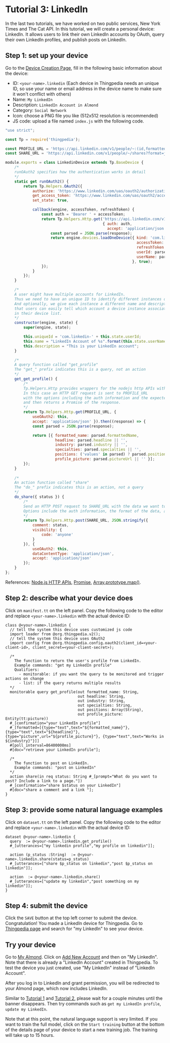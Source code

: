 # Tutorial 3: LinkedIn

In the last two tutorials, we have worked on two public services, New York Times and The Cat API.
In this tutorial, we will create a personal device: LinkedIn.
It allows users to link their own LinkedIn accounts by OAuth, query their own LinkedIn
profiles, and publish posts on LinkedIn.

## Step 1: set up your device
Go to the [Device Creation Page](/thingpedia/upload/create), fill in the following basic information 
about the device:

- ID: `<your-name>.linkedin` (Each device in Thingpedia needs an unique ID, so use your name or email address 
in the device name to make sure it won't conflict with others)
- Name: `My LinkedIn`
- Description: `LinkedIn Account in Almond`
- Category: `Social Network`
- Icon: choose a PNG file you like (512x512 resolution is recommended)
- JS code: upload a file named `index.js` with the following code.
```javascript
"use strict";

const Tp = require('thingpedia');

const PROFILE_URL = 'https://api.linkedin.com/v1/people/~:(id,formatted-name,headline,industry,specialties,positions,picture-url)?format=json';
const SHARE_URL = 'https://api.linkedin.com/v1/people/~/shares?format=json';

module.exports = class LinkedinDevice extends Tp.BaseDevice {
    /*
    runOAuth2 specifies how the authentication works in detail 
    */
    static get runOAuth2() {
        return Tp.Helpers.OAuth2({
            authorize: 'https://www.linkedin.com/uas/oauth2/authorization',
            get_access_token: 'https://www.linkedin.com/uas/oauth2/accessToken',
            set_state: true,

            callback(engine, accessToken, refreshToken) {
                const auth = 'Bearer ' + accessToken;
                return Tp.Helpers.Http.get('https://api.linkedin.com/v1/people/~:(id,formatted-name)?format=json',
                                           { auth: auth,
                                             accept: 'application/json' }).then((response) => {
                    const parsed = JSON.parse(response);
                    return engine.devices.loadOneDevice({ kind: 'com.linkedin',
                                                          accessToken: accessToken,
                                                          refreshToken: refreshToken,
                                                          userId: parsed.id,
                                                          userName: parsed.formattedName
                                                        }, true);
                });
            }
        });
    }

    /* 
    A user might have multiple accounts for LinkedIn.
    Thus we need to have an unique ID to identify different instances of the class.
    And optionally, we give each instance a different name and description, so
    that users can easily tell which account a device instance associates with 
    in their device list. 
    */
    constructor(engine, state) {
        super(engine, state);

        this.uniqueId = 'com.linkedin-' + this.state.userId;
        this.name = "LinkedIn Account of %s".format(this.state.userName);
        this.description = "This is your LinkedIn account";
    }

    /*
    A query function called "get_profile"
    The "get_" prefix indicates this is a query, not an action
    */
    get_get_profile() {
        /* 
        Tp.Helpers.Http provides wrappers for the nodejs http APIs with a Promise interface.
        In this case an HTTP GET request is sent to PROFILE_URL
        with the options including the auth information and the expected output type,
        and then returns a Promise of the response.
        */
        return Tp.Helpers.Http.get(PROFILE_URL, {
            useOAuth2: this,
            accept: 'application/json' }).then((response) => {
            const parsed = JSON.parse(response);

            return [{ formatted_name: parsed.formattedName,
                      headline: parsed.headline || '',
                      industry: parsed.industry || '',
                      specialties: parsed.specialties || '',
                      positions: ('values' in parsed) ? parsed.positions.values.map((p) => p.summary) : [],
                      profile_picture: parsed.pictureUrl || '' }];
        });
    }
    
    /*
    An action function called "share"
    The "do_" prefix indicates this is an action, not a query
    */
    do_share({ status }) {
        /* 
        Send an HTTP POST request to SHARE_URL with the data we want to post.
        Options include the auth information, the format of the data, and the expected output type 
        */
        return Tp.Helpers.Http.post(SHARE_URL, JSON.stringify({
            comment: status,
            visibility: {
                code: 'anyone'
            }
        }), {
            useOAuth2: this,
            dataContentType: 'application/json',
            accept: 'application/json'
        });
    }
};
```
References: 
[Node.js HTTP APIs](https://nodejs.org/api/http.html), 
[Promise](https://developer.mozilla.org/en-US/docs/Web/JavaScript/Reference/Global_Objects/Promise),
[Array.prototype.map()](https://developer.mozilla.org/en-US/docs/Web/JavaScript/Reference/Global_Objects/Array/map).

## Step 2: describe what your device does
Click on `manifest.tt` on the left panel. 
Copy the following code to the editor and replace `<your-name>.linkedin` with the 
actual device ID:
```tt
class @<your-name>.linkedin {
  // tell the system this device uses customized js code
  import loader from @org.thingpedia.v2();
  // tell the system this device uses OAuth2
  import config from @org.thingpedia.config.oauth2(client_id=<your-client-id>, client_secret=<your-client-secret>);

  /* 
    The function to return the user's profile from LinkedIn.
    Example commands: "get my LinkedIn profile"
    Qualifiers: 
      - monitorable: if you want the query to be monitored and trigger actions on change
      - list: if the query returns multiple results  
  */
  monitorable query get_profile(out formatted_name: String,
                                out headline: String,
                                out industry: String,
                                out specialties: String,
                                out positions: Array(String),
                                out profile_picture: Entity(tt:picture))
  #_[confirmation="your LinkedIn profile"]
  #_[formatted=[{type="text",text="${formatted_name}"}, {type="text",text="${headline}"}, {type="picture",url="${profile_picture}"}, {type="text",text="Works in ${industry}"}]]
  #[poll_interval=86400000ms]
  #[doc="retrieve your LinkedIn profile"];

  /* 
    The function to post on LinkedIn.
    Example commands: "post on LinkedIn"
  */
  action share(in req status: String #_[prompt="What do you want to post? Include a link to a page."])
  #_[confirmation="share $status on your LinkedIn"]
  #[doc="share a comment and a link "];
}
```

## Step 3: provide some natural language examples
Click on `dataset.tt` on the left panel. 
Copy the following code to the editor and replace `<your-name>.linkedin` with the 
actual device ID:
```tt
dataset @<your-name>.linkedin {
  query  := @<your-name>.linkedin.get_profile()
  #_[utterances=["my linkedin profile","my profile on linkedin"]];

  action (p_status :String)  := @<your-name>.linkedin.share(status=p_status)
  #_[utterances=["share $p_status on linkedin","post $p_status on linkedin"]];

  action  := @<your-name>.linkedin.share()
  #_[utterances=["update my linkedin","post something on my linkedin"]];
}
```

## Step 4: submit the device
Click the `SAVE` button at the top left corner to submit the device. 
Congratulation! You made a LinkedIn device for Thingpedia. 
Go to [Thingpedia page](/thingpedia) and search for "my LinkedIn" to see your device.

## Try your device
Go to [My Almond](/me). 
Click on [Add New Account](/me/devices/create?class=online)
and then on "My LinkedIn". Note that there is already a "LinkedIn Account" created 
in Thingpedia. To test the device you just created, use "My LinkedIn" instead of "LinkedIn Account". 

After you log in to LinkedIn and grant permission, you will be redirected to your
Almond page, which now includes LinkedIn.

Similar to [Tutorial 1](/doc/thingpedia-tutorial-nyt.md) and [Tutorial 2](/doc/thingpedia-tutorial-cat.md),
please wait for a couple minutes until the banner disappears.
Then try commands such as `get my LinkedIn profile`, `update my LinkedIn`. 

Note that at this point, the natural language support is very limited. 
If you want to train the full model, click on the `Start training` button at the bottom 
of the details page of your device to start a new training job. The training will take up to 15 hours.   
